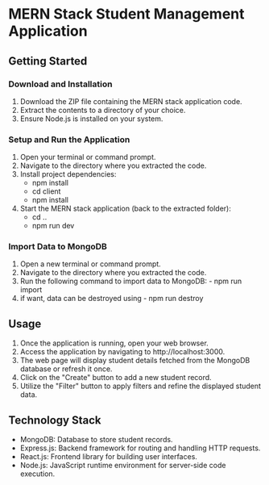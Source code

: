# MERN Stack Student Management Application

## Getting Started

### Download and Installation

1. Download the ZIP file containing the MERN stack application code.
2. Extract the contents to a directory of your choice.
3. Ensure Node.js is installed on your system.

### Setup and Run the Application

1. Open your terminal or command prompt.
2. Navigate to the directory where you extracted the code.
3. Install project dependencies:
   - npm install
   - cd client
   - npm install
4. Start the MERN stack application (back to the extracted folder):
   - cd ..
   - npm run dev

### Import Data to MongoDB

1. Open a new terminal or command prompt.
2. Navigate to the directory where you extracted the code.
3. Run the following command to import data to MongoDB: - npm run import
4. if want, data can be destroyed using - npm run destroy

## Usage

1. Once the application is running, open your web browser.
2. Access the application by navigating to http://localhost:3000.
3. The web page will display student details fetched from the MongoDB database or refresh it once.
4. Click on the "Create" button to add a new student record.
5. Utilize the "Filter" button to apply filters and refine the displayed student data.

## Technology Stack

- MongoDB: Database to store student records.
- Express.js: Backend framework for routing and handling HTTP requests.
- React.js: Frontend library for building user interfaces.
- Node.js: JavaScript runtime environment for server-side code execution.
